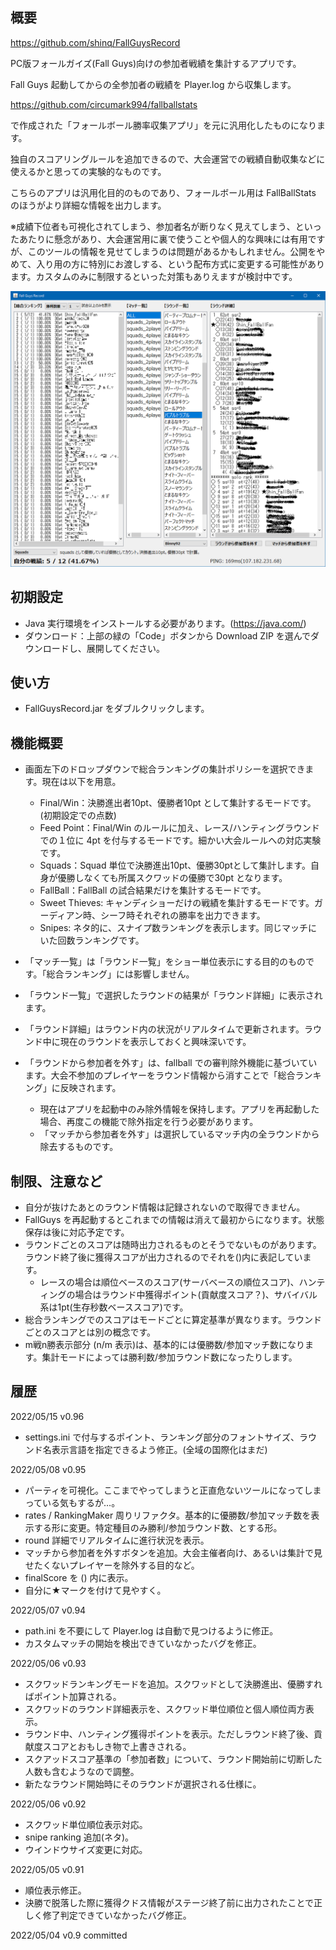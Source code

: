 ﻿## 概要
https://github.com/shinq/FallGuysRecord

PC版フォールガイズ(Fall Guys)向けの参加者戦績を集計するアプリです。

Fall Guys 起動してからの全参加者の戦績を Player.log から収集します。

https://github.com/circumark994/fallballstats

で作成された「フォールボール勝率収集アプリ」を元に汎用化したものになります。

独自のスコアリングルールを追加できるので、大会運営での戦績自動収集などに使えるかと思っての実験的なものです。

こちらのアプリは汎用化目的のものであり、フォールボール用は FallBallStats のほうがより詳細な情報を出力します。

※成績下位者も可視化されてしまう、参加者名が断りなく見えてしまう、といったあたりに懸念があり、大会運営用に裏で使うことや個人的な興味には有用ですが、このツールの情報を見せてしまうのは問題があるかもしれません。公開をやめて、入り用の方に特別にお渡しする、という配布方式に変更する可能性があります。カスタムのみに制限するといった対策もありえますが検討中です。

![実行イメージ](/screenshot.png?raw=true "実行イメージ")

## 初期設定
* Java 実行環境をインストールする必要があります。(https://java.com/)
* ダウンロード：上部の緑の「Code」ボタンから Download ZIP を選んでダウンロードし、展開してください。

## 使い方
* FallGuysRecord.jar をダブルクリックします。

## 機能概要
* 画面左下のドロップダウンで総合ランキングの集計ポリシーを選択できます。現在は以下を用意。
  * Final/Win：決勝進出者10pt、優勝者10pt として集計するモードです。(初期設定での点数)
  * Feed Point：Final/Win のルールに加え、レース/ハンティングラウンドでの１位に 4pt を付与するモードです。細かい大会ルールへの対応実験です。
  * Squads：Squad 単位で決勝進出10pt、優勝30ptとして集計します。自身が優勝しなくても所属スクワッドの優勝で30pt となります。
  * FallBall：FallBall の試合結果だけを集計するモードです。
  * Sweet Thieves: キャンディショーだけの戦績を集計するモードです。ガーディアン時、シーフ時それぞれの勝率を出力できます。
  * Snipes: ネタ的に、スナイプ数ランキングを表示します。同じマッチにいた回数ランキングです。

* 「マッチ一覧」は「ラウンド一覧」をショー単位表示にする目的のものです。「総合ランキング」には影響しません。
* 「ラウンド一覧」で選択したラウンドの結果が「ラウンド詳細」に表示されます。
* 「ラウンド詳細」はラウンド内の状況がリアルタイムで更新されます。ラウンド中に現在のラウンドを表示しておくと興味深いです。
* 「ラウンドから参加者を外す」は、fallball での審判除外機能に基づいています。大会不参加のプレイヤーをラウンド情報から消すことで「総合ランキング」に反映されます。
  * 現在はアプリを起動中のみ除外情報を保持します。アプリを再起動した場合、再度この機能で除外指定を行う必要があります。
  * 「マッチから参加者を外す」は選択しているマッチ内の全ラウンドから除去するものです。

## 制限、注意など
* 自分が抜けたあとのラウンド情報は記録されないので取得できません。
* FallGuys を再起動するとこれまでの情報は消えて最初からになります。状態保存は後に対応予定です。
* ラウンドごとのスコアは随時出力されるものとそうでないものがあります。ラウンド終了後に獲得スコアが出力されるのでそれを()内に表記しています。
  * レースの場合は順位ベースのスコア(サーバベースの順位スコア)、ハンティングの場合はラウンド中獲得ポイント(貢献度スコア？)、サバイバル系は1pt(生存秒数ベーススコア)です。
* 総合ランキングでのスコアはモードごとに算定基準が異なります。ラウンドごとのスコアとは別の概念です。
* m戦n勝表示部分 (n/m 表示)は、基本的には優勝数/参加マッチ数になります。集計モードによっては勝利数/参加ラウンド数になったりします。

## 履歴
2022/05/15 v0.96
* settings.ini で付与するポイント、ランキング部分のフォントサイズ、ラウンド名表示言語を指定できるよう修正。(全域の国際化はまだ)

2022/05/08 v0.95
* パーティを可視化。ここまでやってしまうと正直危ないツールになってしまっている気もするが…。
* rates / RankingMaker 周りリファクタ。基本的に優勝数/参加マッチ数を表示する形に変更。特定種目のみ勝利/参加ラウンド数、とする形。
* round 詳細でリアルタイムに進行状況を表示。
* マッチから参加者を外すボタンを追加。大会主催者向け、あるいは集計で見せたくないプレイヤーを除外する目的など。
* finalScore を () 内に表示。
* 自分に★マークを付けて見やすく。

2022/05/07 v0.94
* path.ini を不要にして Player.log は自動で見つけるように修正。
* カスタムマッチの開始を検出できていなかったバグを修正。

2022/05/06 v0.93
* スクワッドランキングモードを追加。スクワッドとして決勝進出、優勝すればポイント加算される。
* スクワッドのラウンド詳細表示を、スクワッド単位順位と個人順位両方表示。
* ラウンド中、ハンティング獲得ポイントを表示。ただしラウンド終了後、貢献度スコアとおもしき物で上書きされる。
* スクアッドスコア基準の「参加者数」について、ラウンド開始前に切断した人数も含むようなので調整。
* 新たなラウンド開始時にそのラウンドが選択される仕様に。

2022/05/06 v0.92
* スクワッド単位順位表示対応。
* snipe ranking 追加(ネタ)。
* ウインドウサイズ変更に対応。

2022/05/05 v0.91
* 順位表示修正。
* 決勝で脱落した際に獲得クドス情報がステージ終了前に出力されたことで正しく修了判定できていなかったバグ修正。

2022/05/04 v0.9 committed
